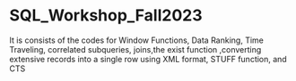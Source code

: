 # SQL_Workshop_Fall2023

It is consists of the codes for Window Functions, Data Ranking, Time Traveling, correlated subqueries, joins,the exist function ,converting extensive records into a single row using XML format, STUFF function, and CTS

